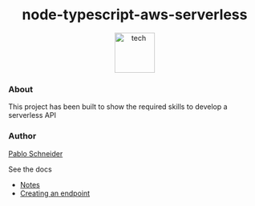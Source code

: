 <h1 align="center">node-typescript-aws-serverless</h1>

<div align="center">
  <img height="80" src="https://github.com/pabloluceroschneider/node-aws-serverless/assets/43233080/454c52dd-1e38-436b-b991-653e3cd3d673" alt="tech" />
</div>
  
### About

This project has been built to show the required skills to develop a serverless API

### Author 

[Pablo Schneider](https://www.linkedin.com/in/pabloschneider/)


See the docs

- [Notes](https://github.com/pabloluceroschneider/node-aws-serverless/blob/master/docs/notes.md)
- [Creating an endpoint](https://github.com/pabloluceroschneider/node-aws-serverless/blob/master/docs/creating-an-endpoint.md)

